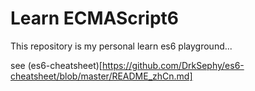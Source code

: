 # Learn ECMAScript6

This repository is my personal learn es6 playground...

see (es6-cheatsheet)[https://github.com/DrkSephy/es6-cheatsheet/blob/master/README_zhCn.md]
